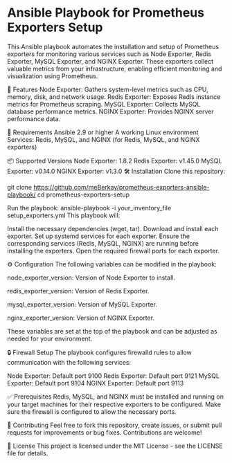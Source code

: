 # Ansible Playbook for Prometheus Exporters Setup
This Ansible playbook automates the installation and setup of Prometheus exporters for monitoring various services such as Node Exporter, Redis Exporter, MySQL Exporter, and NGINX Exporter. These exporters collect valuable metrics from your infrastructure, enabling efficient monitoring and visualization using Prometheus.

🚀 Features
Node Exporter: Gathers system-level metrics such as CPU, memory, disk, and network usage.
Redis Exporter: Exposes Redis instance metrics for Prometheus scraping.
MySQL Exporter: Collects MySQL database performance metrics.
NGINX Exporter: Provides NGINX server performance data.

🔧 Requirements
Ansible 2.9 or higher
A working Linux environment
Services: Redis, MySQL, and NGINX (for Redis, MySQL, and NGINX exporters)

📦 Supported Versions
Node Exporter: 1.8.2
Redis Exporter: v1.45.0
MySQL Exporter: v0.14.0
NGINX Exporter: v1.3.0
🛠 Installation
Clone this repository:

git clone https://github.com/meBerkay/prometheus-exporters-ansible-playbook/
cd prometheus-exporters-setup

Run the playbook:
ansible-playbook -i your_inventory_file setup_exporters.yml
This playbook will:

Install the necessary dependencies (wget, tar).
Download and install each exporter.
Set up systemd services for each exporter.
Ensure the corresponding services (Redis, MySQL, NGINX) are running before installing the exporters.
Open the required firewall ports for each exporter.

⚙️ Configuration
The following variables can be modified in the playbook:

node_exporter_version: Version of Node Exporter to install.

redis_exporter_version: Version of Redis Exporter.

mysql_exporter_version: Version of MySQL Exporter.

nginx_exporter_version: Version of NGINX Exporter.

These variables are set at the top of the playbook and can be adjusted as needed for your environment.

🔒 Firewall Setup
The playbook configures firewalld rules to allow communication with the following services:

Node Exporter: Default port 9100
Redis Exporter: Default port 9121
MySQL Exporter: Default port 9104
NGINX Exporter: Default port 9113

✅ Prerequisites
Redis, MySQL, and NGINX must be installed and running on your target machines for their respective exporters to be configured.
Make sure the firewall is configured to allow the necessary ports.

🤝 Contributing
Feel free to fork this repository, create issues, or submit pull requests for improvements or bug fixes. Contributions are welcome!

📝 License
This project is licensed under the MIT License - see the LICENSE file for details.
